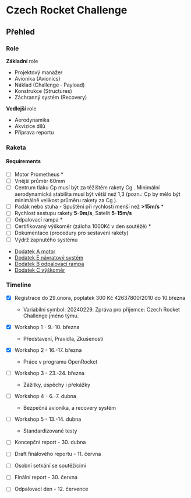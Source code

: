 # Czech Rocket Challenge

## Přehled

### Role

**Základní** role

- Projektový manažer
- Avionika (Avionics)
- Náklad (Challenge ‐ Payload)
- Konstrukce (Structures)
- Záchranný systém (Recovery)

**Vedlejší** role

- Aerodynamika
- Akvizice dílů
- Příprava reportu

### Raketa

#### Requirements

- [ ] Motor Prometheus *
- [ ] Vnější průměr 60mm
- [ ] Centrum tlaku Cp musí být za těžištěm rakety Cg . Minimální aerodynamická stabilita musí být větší než 1,3
(pozn.: Cp by mělo být minimálně velikost průměru rakety za Cg ).
- [ ] Padák nebo stuha - Spuštění při rychlosti menší než **>15m/s** *
- [ ] Rychlost sestupu rakety **5-9m/s**, Satelit **5-15m/s**
- [ ] Odpalovací rampa *
- [ ] Certifikovaný výškoměr (záloha 1000Kč v den soutěžě) *
- [ ] Dokumentace (procedury pro sestavení rakety)
- [ ] Výdrž zapnutého systému

- [Dodatek A motor](./CRC_prirucka_2024.pdf)
- [Dodatek E návratový systém](./CRC_prirucka_2024.pdf)
- [Dodatek B odpalovací rampa](./CRC_prirucka_2024.pdf)
- [Dodatek C výškoměr](./CRC_prirucka_2024.pdf)

### Timeline

- [x] Registrace do 29.února, poplatek 300 Kč 42637800/2010 do 10.března
  - Variabilní symbol: 20240229. Zpráva pro příjemce: Czech Rocket Challenge jméno týmu.

- [x] Workshop 1 - 9.-10. března
  - Představení, Pravidla, Zkušenosti
- [x] Workshop 2 - 16.-17. března
  - Práce v programu OpenRocket
- [ ] Workshop 3 - 23.-24. března
  - Zážitky, úspěchy i překážky
- [ ] Workshop 4 - 6.-7. dubna
  - Bezpečná avionika, a recovery systém
- [ ] Workshop 5 - 13.-14. dubna
  - Standardizované testy

- [ ] Koncepční report - 30. dubna
- [ ] Draft finálového reportu - 11. června
- [ ] Osobní setkání se soutěžícími
- [ ] Finální report - 30. června
- [ ] Odpalovací den - 12. července
